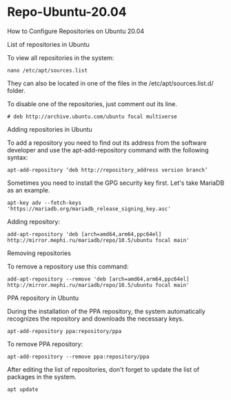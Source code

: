 # Repo-Ubuntu-20.04
How to Configure Repositories on Ubuntu 20.04

List of repositories in Ubuntu

To view all repositories in the system:
```
nano /etc/apt/sources.list
```
They can also be located in one of the files in the /etc/apt/sources.list.d/ folder.

To disable one of the repositories, just comment out its line.
```
# deb http://archive.ubuntu.com/ubuntu focal multiverse
```
Adding repositories in Ubuntu

To add a repository you need to find out its address from the software developer and use the apt-add-repository command with the following syntax:
```
apt-add-repository ‘deb http://repository_address version branch’
```
Sometimes you need to install the GPG security key first. Let's take MariaDB as an example.
```
apt-key adv --fetch-keys 'https://mariadb.org/mariadb_release_signing_key.asc'
```
Adding repository:
```
add-apt-repository 'deb [arch=amd64,arm64,ppc64el] http://mirror.mephi.ru/mariadb/repo/10.5/ubuntu focal main'
```
Removing repositories

To remove a repository use this command:
```
add-apt-repository --remove 'deb [arch=amd64,arm64,ppc64el] http://mirror.mephi.ru/mariadb/repo/10.5/ubuntu focal main'
```
PPA repository in Ubuntu

During the installation of the PPA repository, the system automatically recognizes the repository and downloads the necessary keys.
```
apt-add-repository ppa:repository/ppa
```
To remove PPA repository:
```
apt-add-repository --remove ppa:repository/ppa
```
After editing the list of repositories, don't forget to update the list of packages in the system.
```
apt update
```
